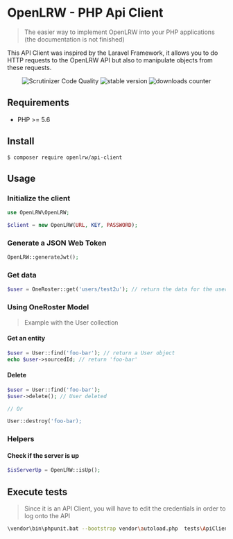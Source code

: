 # OpenLRW - PHP Api Client

> The easier way to implement OpenLRW into your PHP applications (the documentation is not finished)

This API Client was inspired by the Laravel Framework, it allows you to do HTTP requests to the OpenLRW API but also to manipulate objects from these requests.

<p align="center">
<img src="https://scrutinizer-ci.com/g/Apereo-Learning-Analytics-Initiative/OpenLRW-php-api-client/badges/quality-score.png?b=master" title="Scrutinizer Code Quality">
<img src="https://poser.pugx.org/openlrw/api-client/v/stable" alt="stable version">
<img src="https://poser.pugx.org/openlrw/api-client/downloads" alt="downloads counter">
</p>

## Requirements
 - PHP >= 5.6
 
 
## Install
`$ composer require openlrw/api-client`


## Usage

### Initialize the client
```php
use OpenLRW\OpenLRW;

$client = new OpenLRW(URL, KEY, PASSWORD);
```

### Generate a JSON Web Token
```php
OpenLRW::generateJwt();
```

### Get data
```php
$user = OneRoster::get('users/test2u'); // return the data for the user 'test2u'
```

### Using OneRoster Model
> Example with the User collection

#### Get an entity
```php
$user = User::find('foo-bar'); // return a User object
echo $user->sourcedId; // return 'foo-bar'

```

#### Delete
```php
$user = User::find('foo-bar');
$user->delete(); // User deleted

// Or

User::destroy('foo-bar);

```


### Helpers
#### Check if the server is up
```php
$isServerUp = OpenLRW::isUp();
```


## Execute tests

> Since it is an API Client, you will have to edit the credentials in order to log onto the API

```bash
\vendor\bin\phpunit.bat --bootstrap vendor\autoload.php  tests\ApiClientTest.php
```
